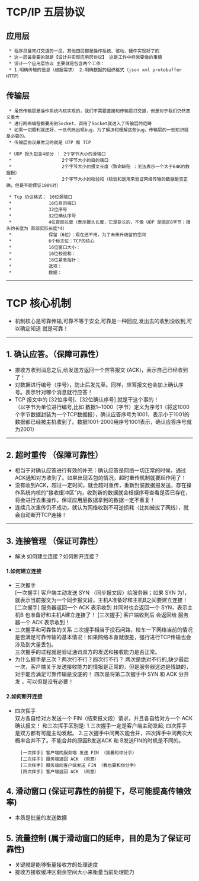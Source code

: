 # TCP/IP 五层协议
## 应用层
     * 程序员最常打交道的一层，其他四层都是操作系统、驱动、硬件实现好了的
     * 这一层最重要的就是【设计并实现应用层协议】 这是工作中经常要做的事情
     * 设计一个应用层协议 主要就是包含两个工作：
     * 1.明确传输的信息（根据需求） 2.明确数据的组织格式（json xml protobuffer HTTP）
## 传输层
     * 虽然传输层是操作系统内核实现的，我们不需要直接和传输层打交道，但是对于我们仍然意义重大
     * 进行网络编程都要用到Socket，调用了Socket就进入了传输层的范畴
     * 如果一切顺利就还好，一旦代码出现bug，为了解决和理解这些bug，传输层的一些知识就是必要的。
     * 传输层协议最常见的就是 UTP 和 TCP
     
     * UDP 报头包含4部分 ： 2个字节大小的源端口
     *                   2个字节大小的目的端口
     *                   2个字节大小的报文长度（致命缺陷 ：无法表示一个大于64K的数据报）
     *                   2个字节大小的校验和（校验和是用来验证网络传输的数据是否正确，但是不能保证100%对）
     
     * Tcp 协议格式： 16位源端口
     *              16位目的端口
     *              32位序号
     *              32位确认序号
     *              4位首部长度（表示报头长度，它是变长的，不像 UDP 是固定8字节；报头的长度为 首部实际长度*4）
     *              保留（6位）：现在还不用，为了未来升级留的空间
     *              6个标志位：TCP的核心
     *              16位窗口大小：
     *              16位校验和：
     *              16位紧急指针：
     *              选项：
     *              数据：
---
# TCP 核心机制
+ 机制核心是可靠传输,可靠不等于安全,可靠是一种回应,发出去的收到没收到,可以确定知道 就是可靠！
---
## 1. 确认应答。（保障可靠性）
+ 接收方收到消息之后,给发送方返回一个应答报文 (ACK)，表示自己已经收到了！  
+ 对数据进行编号（序号），防止后发先至。同样，应答报文也会加上确认序号。表示针对哪个消息就行应答！
+ TCP 报文中的 [32位序号]、[32位确认序号] 就是干这个事的！  
（以字节为单位进行编号,比如 数据1~1000（字节）定义为序号1（将这1000个字节数据封装为一个TCP数据报），确认应答序号为1001，表示小于1001的数据都已经被主机收到了。数据1001-2000用序号1001表示，确认应答序号就为2001）  
---
## 2. 超时重传 （保障可靠性）
+ 相当于对确认应答进行有效的补充：确认应答是网络一切正常的时候，通过ACK通知对方收到了。如果出现丢包的情况，超时重传机制就要起作用了！
+ 没有收到ACK，超过一定时间，就会超时重传，重新封装数据报发送，存在操作系统内核的“接收缓冲区”内，收到新的数据就会根据序号查看是否已存在，将会进行去重操作。保证应用层数据拿到的数据一定不重复！
+ 连续几次重传仍不成功，就认为网络收到不可逆损耗（比如被拔了网线），就会自动断开TCP连接！
---
## 3. 连接管理 （保证可靠性）
+ 解决 如何建立连接？如何断开连接？ 
#### 1.如何建立连接
+ 三次握手  
        [一次握手] 客户端主动发送 SYN （同步报文段）给服务器；如果 SYN 为1，就表示当前报文为一个同步报文段，主机A准备好和主机B之间要建立连接！
        [二次握手] 服务器返回一个 ACK 表示收到 并同时也会返回一个 SYN，表示主机B 也准备好和主机A建立连接了！
        [三次握手] 客户端收到后 会返回给 服务器一个 ACK 表示收到！
+ 三次握手和可靠性的关系
        三次握手相当于投石问路，检车一下网络当前的情况是否满足可靠传输的基本情况！如果网络本身就很差，强行进行TCP传输也会涉及到大量丢包。  
        三次握手的过程就是验证通讯双方的发送和接收能力是否正常。
+ 为什么握手是三次？两次行不行？四次行不行？
        两次是绝对不行的,缺少最后一次，客户端关于发送接收能力的情报是正常的，但是服务器这边是残缺的，对于能否满足可靠传输是没底的！ 
        四次是将第二次握手中 SYN 和 ACK 分开发 ，可以但是没有必要！
#### 2.如何断开连接
+ 四次挥手  
        双方各自给对方发送一个 FIN（结束报文段）请求，并且各自给对方一个 ACK确认报文！
        和三次挥手区别是:  1.三次握手一定是客户端主动发起; 四次挥手 是双方都有可能主动发起。
                        2.三次握手中间两次能合并，四次挥手中间两次大概率合并不了。不能合并的原因B发送ACK 和 B发送FIN的时机是不同的。
                        
        [一次挥手] 客户端向服务端 发送 FIN （我要和你分手）
        [二次挥手] 服务端返回 ACK （同意）
        [三次挥手] 服务端向客户端发送 FIN （我也要和你分手）
        [四次挥手] 客户端返回 ACK （同意）
## 4. 滑动窗口 (保证可靠性的前提下，尽可能提高传输效率)
+ 本质是批量的发送数据


## 5. 流量控制 (属于滑动窗口的延申，目的是为了保证可靠性)
+ 关键就是能够衡量接收方的处理速度
+ 接收方接收缓冲区剩余空间大小来衡量当前处理能力